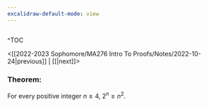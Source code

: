 ```yaml
---
excalidraw-default-mode: view
---
```



```toc

```

^TOC

<[[2022-2023 Sophomore/MA276 Intro To Proofs/Notes/2022-10-24|previous]] | [[|next]]>

### Theorem:

For every positive integer $n\geq 4,\; 2^n \geq n^2.$
